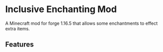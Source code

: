 # Inclusive Enchanting Mod 

A Minecraft mod for forge 1.16.5 that allows some enchantments to effect extra items. 

## Features

